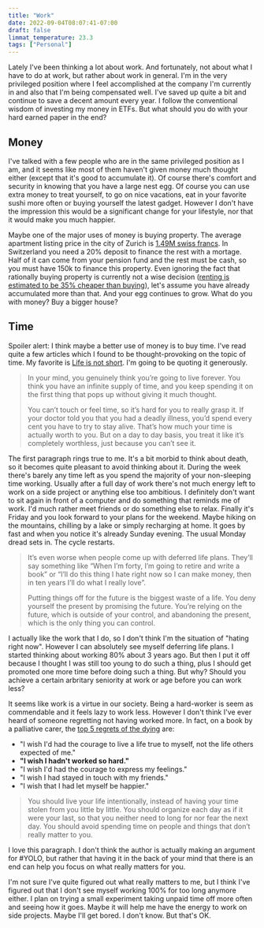 ```yaml
---
title: "Work"
date: 2022-09-04T08:07:41-07:00
draft: false
limmat_temperature: 23.3
tags: ["Personal"]
---
```


Lately I've been thinking a lot about work. And fortunately, not about what I have to do at work, but rather about work in general. I'm in the very privileged position where I feel accomplished at the company I'm currently in and also that I'm being compensated well. I've saved up quite a bit and continue to save a decent amount every year. I follow the conventional wisdom of investing my money in ETFs. But what should you do with your hard earned paper in the end?

## Money
I've talked with a few people who are in the same privileged position as I am, and it seems like most of them haven't given money much thought either (except that it's good to accumulate it). Of course there's comfort and security in knowing that you have a large nest egg. Of course you can use extra money to treat yourself, to go on nice vacations, eat in your favorite sushi more often or buying yourself the latest gadget. However I don't have the impression this would be a significant change for your lifestyle, nor that it would make you much happier.

Maybe one of the major uses of money is buying property. The average apartment listing price in the city of Zurich is [1.49M swiss francs](https://realadvisor.ch/de/immobilienpreise-pro-m2/stadt-zurich). In Switzerland you need a 20% deposit to finance the rest with a mortage. Half of it can come from your pension fund and the rest must be cash, so you must have 150k to finance this property. Even ignoring the fact that rationally buying property is currently not a wise decision ([renting is estimated to be 35% cheaper than buying](https://www.srf.ch/news/wirtschaft/immobilien-in-der-schweiz-wo-mieten-guenstiger-ist-als-kaufen-pruefen-sie-ihre-gemeinde)), let's assume you have already accumulated more than that. And your egg continues to grow. What do you with money? Buy a bigger house?

## Time
Spoiler alert: I think maybe a better use of money is to buy time. I've read quite a few articles which I found to be thought-provoking on the topic of time. My favorite is [Life is not short](https://dkb.show/post/life-is-not-short). I'm going to be quoting it generously.

> In your mind, you genuinely think you’re going to live forever. You think you have an infinite supply of time, and you keep spending it on the first thing that pops up without giving it much thought.
> 
> You can’t touch or feel time, so it’s hard for you to really grasp it. If your doctor told you that you had a deadly illness, you’d spend every cent you have to try to stay alive. That’s how much your time is actually worth to you. But on a day to day basis, you treat it like it’s completely worthless, just because you can’t see it.

The first paragraph rings true to me. It's a bit morbid to think about death, so it becomes quite pleasant to avoid thinking about it. During the week there's barely any time left as you spend the majority of your non-sleeping time working. Usually after a full day of work there's not much energy left to work on a side project or anything else too ambitious. I definitely don't want to sit again in front of a computer and do something that reminds me of work. I'd much rather meet friends or do something else to relax. Finally it's Friday and you look forward to your plans for the weekend. Maybe hiking on the mountains, chilling by a lake or simply recharging at home. It goes by fast and when you notice it's already Sunday evening. The usual Monday dread sets in. The cycle restarts.

> It’s even worse when people come up with deferred life plans. They’ll say something like “When I’m forty, I’m going to retire and write a book” or “I’ll do this thing I hate right now so I can make money, then in ten years I’ll do what I really love”.
>
> Putting things off for the future is the biggest waste of a life. You deny yourself the present by promising the future. You’re relying on the future, which is outside of your control, and abandoning the present, which is the only thing you can control.

I actually like the work that I do, so I don't think I'm the situation of "hating right now". However I can absolutely see myself deferring life plans. I started thinking about working 80% about 3 years ago. But then I put it off because I thought I was still too young to do such a thing, plus I should get promoted one more time before doing such a thing. But why? Should you achieve a certain arbritary seniority at work or age before you can work less? 

It seems like work is a virtue in our society. Being a hard-worker is seem as commendable and it feels lazy to work less. However I don't think I've ever heard of someone regretting not having worked more. In fact, on a book by a palliative carer, the [top 5 regrets of the dying](https://en.wikipedia.org/wiki/The_Top_Five_Regrets_of_the_Dying) are:

* "I wish I'd had the courage to live a life true to myself, not the life others expected of me."
* **"I wish I hadn't worked so hard."**
* "I wish I'd had the courage to express my feelings."
* "I wish I had stayed in touch with my friends."
* "I wish that I had let myself be happier."

> You should live your life intentionally, instead of having your time stolen from you little by little. You should organize each day as if it were your last, so that you neither need to long for nor fear the next day. You should avoid spending time on people and things that don’t really matter to you.

I love this paragraph. I don't think the author is actually making an argument for #YOLO, but rather that having it in the back of your mind that there is an end can help you focus on what really matters for you.

I'm not sure I've quite figured out what really matters to me, but I think I've figured out that I don't see myself working 100% for too long anymore either. I plan on trying a small experiment taking unpaid time off more often and seeing how it goes. Maybe it will help me have the energy to work on side projects. Maybe I'll get bored. I don't know. But that's OK.

<!--- 
Interestingly there's another article I really liked which has the opposite title: [Life is short](http://paulgraham.com/vb.html). If you read it carefully they're actually sending exactly the same message:



*  [In Praise of Idleness](https://harpers.org/archive/1932/10/in-praise-of-idleness/) (by Bertrand Russell, 1932)
* [Nobody optimizes happiness](https://dynomight.net/happiness/)
--->